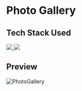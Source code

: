 # Photo Gallery

## Tech Stack Used

<a href="https://www.w3.org/html/" target="_blank"> <img src="https://img.icons8.com/color/48/000000/html-5.png"/> </a>
<a href="https://www.w3schools.com/css/" target="_blank"> <img src="https://img.icons8.com/color/48/000000/css3.png"/> </a>

## Preview

![PhotoGallery](https://user-images.githubusercontent.com/80448500/159170394-2cc6da82-2abd-4ec4-8fce-26fcf62e3ff1.png)
